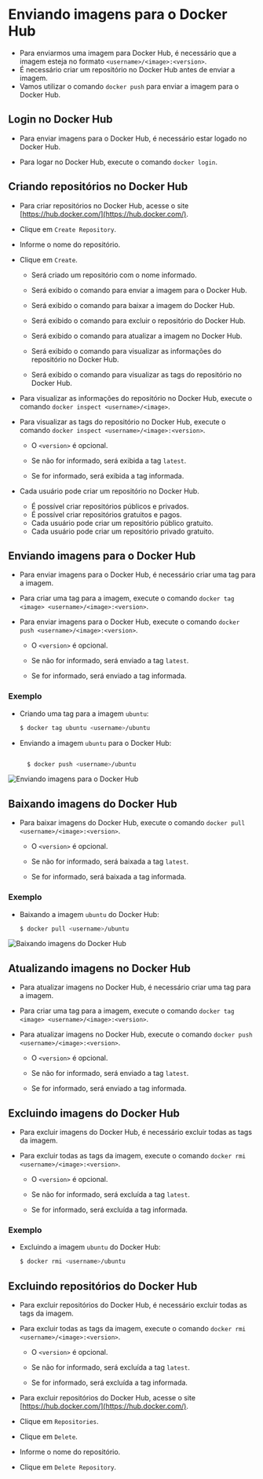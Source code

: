 # Enviando imagens para o Docker Hub

- Para enviarmos uma imagem para Docker Hub, é necessário que a imagem esteja no formato `<username>/<image>:<version>`.
- É necessário criar um repositório no Docker Hub antes de enviar a imagem.  
- Vamos utilizar o comando `docker push` para enviar a imagem para o Docker Hub.  

## Login no Docker Hub

- Para enviar imagens para o Docker Hub, é necessário estar logado no Docker Hub.

- Para logar no Docker Hub, execute o comando `docker login`.

## Criando repositórios no Docker Hub

- Para criar repositórios no Docker Hub, acesse o site [https://hub.docker.com/](https://hub.docker.com/).

- Clique em `Create Repository`.

- Informe o nome do repositório.

- Clique em `Create`.

  - Será criado um repositório com o nome informado.

  - Será exibido o comando para enviar a imagem para o Docker Hub.

  - Será exibido o comando para baixar a imagem do Docker Hub.

  - Será exibido o comando para excluir o repositório do Docker Hub.

  - Será exibido o comando para atualizar a imagem no Docker Hub.

  - Será exibido o comando para visualizar as informações do repositório no Docker Hub.

  - Será exibido o comando para visualizar as tags do repositório no Docker Hub.

- Para visualizar as informações do repositório no Docker Hub, execute o comando `docker inspect <username>/<image>`.

- Para visualizar as tags do repositório no Docker Hub, execute o comando `docker inspect <username>/<image>:<version>`.

  - O `<version>` é opcional.

  - Se não for informado, será exibida a tag `latest`.

  - Se for informado, será exibida a tag informada.

- Cada usuário pode criar um repositório no Docker Hub.
  - É possível criar repositórios públicos e privados.
  - É possível criar repositórios gratuitos e pagos.  
  - Cada usuário pode criar um repositório público gratuito.
  - Cada usuário pode criar um repositório privado gratuito.



## Enviando imagens para o Docker Hub

- Para enviar imagens para o Docker Hub, é necessário criar uma tag para a imagem.

- Para criar uma tag para a imagem, execute o comando `docker tag <image> <username>/<image>:<version>`.

- Para enviar imagens para o Docker Hub, execute o comando `docker push <username>/<image>:<version>`.

  - O `<version>` é opcional.

  - Se não for informado, será enviado a tag `latest`.

  - Se for informado, será enviado a tag informada.

### Exemplo

- Criando uma tag para a imagem `ubuntu`:

  ```sh
  $ docker tag ubuntu <username>/ubuntu
  ```

- Enviando a imagem `ubuntu` para o Docker Hub:

  ```sh

    $ docker push <username>/ubuntu
    ```

![Enviando imagens para o Docker Hub](../Imagens/3%20-%20Criando%20Imagens%20e%20Avançando%20Em%20Containers/docker%20push%20Docker%20hub.jpg)

## Baixando imagens do Docker Hub

- Para baixar imagens do Docker Hub, execute o comando `docker pull <username>/<image>:<version>`.

  - O `<version>` é opcional.

  - Se não for informado, será baixada a tag `latest`.

  - Se for informado, será baixada a tag informada.

### Exemplo

- Baixando a imagem `ubuntu` do Docker Hub:

  ```sh
  $ docker pull <username>/ubuntu
  ```

![Baixando imagens do Docker Hub](../Imagens/3%20-%20Criando%20Imagens%20e%20Avançando%20Em%20Containers/Docker%20Pull%20minha%20imagen.jpg)


## Atualizando imagens no Docker Hub

- Para atualizar imagens no Docker Hub, é necessário criar uma tag para a imagem.

- Para criar uma tag para a imagem, execute o comando `docker tag <image> <username>/<image>:<version>`.

- Para atualizar imagens no Docker Hub, execute o comando `docker push <username>/<image>:<version>`.

  - O `<version>` é opcional.

  - Se não for informado, será enviado a tag `latest`.

  - Se for informado, será enviado a tag informada.


## Excluindo imagens do Docker Hub

- Para excluir imagens do Docker Hub, é necessário excluir todas as tags da imagem.

- Para excluir todas as tags da imagem, execute o comando `docker rmi <username>/<image>:<version>`.

  - O `<version>` é opcional.

  - Se não for informado, será excluída a tag `latest`.

  - Se for informado, será excluída a tag informada.

### Exemplo

- Excluindo a imagem `ubuntu` do Docker Hub:

  ```sh
  $ docker rmi <username>/ubuntu
  ```

## Excluindo repositórios do Docker Hub

- Para excluir repositórios do Docker Hub, é necessário excluir todas as tags da imagem.

- Para excluir todas as tags da imagem, execute o comando `docker rmi <username>/<image>:<version>`.

  - O `<version>` é opcional.

  - Se não for informado, será excluída a tag `latest`.

  - Se for informado, será excluída a tag informada.

- Para excluir repositórios do Docker Hub, acesse o site [https://hub.docker.com/](https://hub.docker.com/).

- Clique em `Repositories`.

- Clique em `Delete`.

- Informe o nome do repositório.

- Clique em `Delete Repository`.